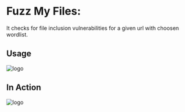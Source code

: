 # Fuzz My Files:
It checks for file inclusion vulnerabilities for a given url with choosen wordlist.

## Usage
![logo](https://github.com/MrR3boot/HackTheBox/blob/master/File%20Inclusion/usage.png)


## In Action
![logo](https://github.com/MrR3boot/HackTheBox/blob/master/File%20Inclusion/action.png)
